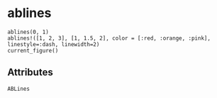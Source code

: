 # ablines

```@figure
ablines(0, 1)
ablines!([1, 2, 3], [1, 1.5, 2], color = [:red, :orange, :pink], linestyle=:dash, linewidth=2)
current_figure()
```

## Attributes

```@attrdocs
ABLines
```